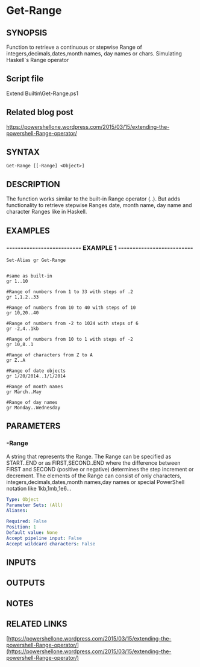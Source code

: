 # Get-Range

## SYNOPSIS
Function to retrieve a continuous or stepwise Range of integers,decimals,dates,month names, day names or chars.
Simulating Haskell\`s Range operator

## Script file
Extend Builtin\Get-Range.ps1

## Related blog post
https://powershellone.wordpress.com/2015/03/15/extending-the-powershell-Range-operator/

## SYNTAX

```
Get-Range [[-Range] <Object>]
```

## DESCRIPTION
The function works similar to the built-in Range operator (..).
But adds functionality to retrieve stepwise Ranges date, month name, day name and 
character Ranges like in Haskell.

## EXAMPLES

### -------------------------- EXAMPLE 1 --------------------------
```
Set-Alias gr Get-Range


#same as built-in
gr 1..10

#Range of numbers from 1 to 33 with steps of .2
gr 1,1.2..33

#Range of numbers from 10 to 40 with steps of 10
gr 10,20..40

#Range of numbers from -2 to 1024 with steps of 6
gr -2,4..1kb

#Range of numbers from 10 to 1 with steps of -2
gr 10,8..1

#Range of characters from Z to A
gr Z..A

#Range of date objects 
gr 1/20/2014..1/1/2014

#Range of month names
gr March..May

#Range of day names
gr Monday..Wednesday
```
## PARAMETERS

### -Range
A string that represents the Range.
The Range can be specified as START..END or as FIRST,SECOND..END where the difference between
FIRST and SECOND (positive or negative) determines the step increment or decrement.
The elements of the Range can consist of only characters, integers,decimals,dates,month names,day names
or special PowerShell notation like 1kb,1mb,1e6...

```yaml
Type: Object
Parameter Sets: (All)
Aliases: 

Required: False
Position: 1
Default value: None
Accept pipeline input: False
Accept wildcard characters: False
```

## INPUTS

## OUTPUTS

## NOTES

## RELATED LINKS

[https://powershellone.wordpress.com/2015/03/15/extending-the-powershell-Range-operator/](https://powershellone.wordpress.com/2015/03/15/extending-the-powershell-Range-operator/)



